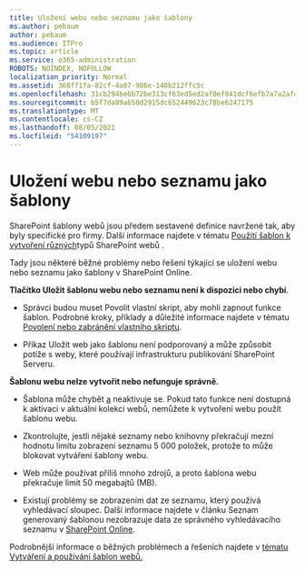 ```yaml
---
title: Uložení webu nebo seznamu jako šablony
ms.author: pebaum
author: pebaum
ms.audience: ITPro
ms.topic: article
ms.service: o365-administration
ROBOTS: NOINDEX, NOFOLLOW
localization_priority: Normal
ms.assetid: 368ff1fa-82cf-4a07-986e-140b212ffc5c
ms.openlocfilehash: 31cb294be6b72be313cf63ed5ed2af0ef041dcf6efb7a7a2af4e1b6a9a149c43
ms.sourcegitcommit: b5f7da89a650d2915dc652449623c78be6247175
ms.translationtype: MT
ms.contentlocale: cs-CZ
ms.lasthandoff: 08/05/2021
ms.locfileid: "54109197"
---
```

# <a name="save-site-or-list-as-a-template"></a>Uložení webu nebo seznamu jako šablony

SharePoint šablony webů jsou předem sestavené definice navržené tak, aby byly specifické pro firmy. Další informace najdete v tématu [Použití šablon k vytvoření různých](https://support.office.com/article/using-templates-to-create-different-kinds-of-sharepoint-sites-449eccec-ff99-4cf3-b62e-dcfee37e8da4)typů SharePoint webů .

Tady jsou některé běžné problémy nebo řešení týkající se uložení webu nebo seznamu jako šablony v SharePoint Online.

**Tlačítko Uložit šablonu webu nebo seznamu není k dispozici nebo chybí**. 

- Správci budou muset Povolit vlastní skript, aby mohli zapnout funkce šablon. Podrobné kroky, příklady a důležité informace najdete v tématu [Povolení nebo zabránění vlastního skriptu](https://docs.microsoft.com/sharepoint/allow-or-prevent-custom-script).


- Příkaz Uložit web jako šablonu není podporovaný a může způsobit potíže s weby, které používají infrastrukturu publikování SharePoint Serveru.


**Šablonu webu nelze vytvořit nebo nefunguje správně.**

- Šablona může chybět [a](https://social.technet.microsoft.com/wiki/contents/articles/14423.sharepoint-2013-existing-features-guid.aspx) neaktivuje se. Pokud tato funkce není dostupná k aktivaci v aktuální kolekci webů, nemůžete k vytvoření webu použít šablonu webu.


- Zkontrolujte, jestli nějaké seznamy nebo [](https://support.office.com/article/Manage-large-lists-and-libraries-in-SharePoint-B8588DAE-9387-48C2-9248-C24122F07C59) knihovny překračují mezní hodnotu limitu zobrazení seznamu 5 000 položek, protože to může blokovat vytváření šablony webu.


- Web může používat příliš mnoho zdrojů, a proto šablona webu překračuje limit 50 megabajtů (MB).


- Existují problémy se zobrazením dat ze seznamu, který používá vyhledávací sloupec. Další informace najdete v článku Seznam generovaný šablonou nezobrazuje data ze správného vyhledávacího seznamu v [SharePoint Online](https://docs.microsoft.com/sharepoint/support/lists-and-libraries/template-generated-list-incorrect-data).


Podrobnější informace o běžných problémech a řešeních najdete v [tématu Vytváření a používání šablon webů.](https://support.office.com/article/Create-and-use-site-templates-60371B0F-00E0-4C49-A844-34759EBDD989)

